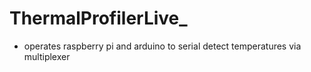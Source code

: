 # ThermalProfilerLive_
- operates raspberry pi and arduino to serial detect temperatures via multiplexer
